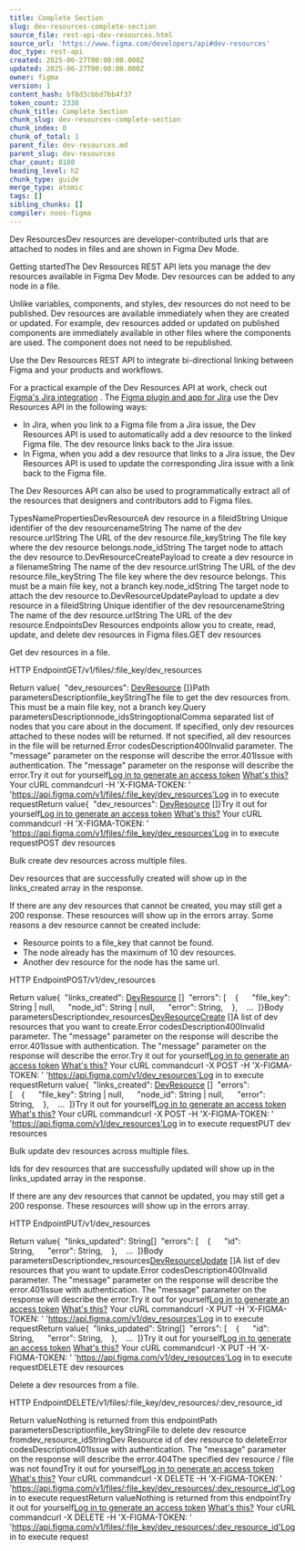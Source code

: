 ```yaml
---
title: Complete Section
slug: dev-resources-complete-section
source_file: rest-api-dev-resources.html
source_url: 'https://www.figma.com/developers/api#dev-resources'
doc_type: rest-api
created: 2025-06-27T00:00:00.000Z
updated: 2025-06-27T00:00:00.000Z
owner: figma
version: 1
content_hash: bf8d3cbbd7bb4f37
token_count: 2338
chunk_title: Complete Section
chunk_slug: dev-resources-complete-section
chunk_index: 0
chunk_of_total: 1
parent_file: dev-resources.md
parent_slug: dev-resources
char_count: 8180
heading_level: h2
chunk_type: guide
merge_type: atomic
tags: []
sibling_chunks: []
compiler: noos-figma
---
```


Dev ResourcesDev resources are developer-contributed urls that are attached to nodes in files and are shown in Figma Dev Mode.

Getting startedThe Dev Resources REST API lets you manage the dev resources available in Figma Dev Mode. Dev resources can be added to any node in a file.

Unlike variables, components, and styles, dev resources do not need to be published. Dev resources are available immediately when they are created or updated. For example, dev resources added or updated on published components are immediately available in other files where the components are used. The component does not need to be republished.

Use the Dev Resources REST API to integrate bi-directional linking between Figma and your products and workflows.

For a practical example of the Dev Resources API at work, check out [Figma's Jira integration](https://help.figma.com/hc/articles/360039827834-Jira-and-Figma)
. The [Figma plugin and app for Jira](https://help.figma.com/hc/articles/360039827834-Jira-and-Figma)
 use the Dev Resources API in the following ways:

- In Jira, when you link to a Figma file from a Jira issue, the Dev Resources API is used to automatically add a dev resource to the linked Figma file. The dev resource links back to the Jira issue.
- In Figma, when you add a dev resource that links to a Jira issue, the Dev Resources API is used to update the corresponding Jira issue with a link back to the Figma file.

The Dev Resources API can also be used to programmatically extract all of the resources that designers and contributors add to Figma files.

TypesNamePropertiesDevResourceA dev resource in a fileidString Unique identifier of the dev resourcenameString The name of the dev resource.urlString The URL of the dev resource.file_keyString The file key where the dev resource belongs.node_idString The target node to attach the dev resource to.DevResourceCreatePayload to create a dev resource in a filenameString The name of the dev resource.urlString The URL of the dev resource.file_keyString The file key where the dev resource belongs. This must be a main file key, not a branch key.node_idString The target node to attach the dev resource to.DevResourceUpdatePayload to update a dev resource in a fileidString Unique identifier of the dev resourcenameString The name of the dev resource.urlString The URL of the dev resource.EndpointsDev Resources endpoints allow you to create, read, update, and delete dev resources in Figma files.GET dev resources

Get dev resources in a file.

HTTP EndpointGET/v1/files/:file_key/dev_resources

Return value{  "dev_resources": [DevResource](#devresource-type)
[]}Path parametersDescriptionfile_keyStringThe file to get the dev resources from.
 This must be a main file key, not a branch key.Query parametersDescriptionnode_idsStringoptionalComma separated list of nodes that you care about in the document. If specified, only dev resources attached to these nodes will be returned. If not specified, all dev resources in the file will be returned.Error codesDescription400Invalid parameter. The "message" parameter on the response will describe the error.401Issue with authentication. The "message" parameter on the response will describe the error.Try it out for yourself[Log in to generate an access token](/login?cont=/developers/docs)
[What's this?](#access-tokens)
Your cURL commandcurl -H 'X-FIGMA-TOKEN: <personal access token>' 'https://api.figma.com/v1/files/:file_key/dev_resources'Log in to execute requestReturn value{  "dev_resources": [DevResource](#devresource-type)
[]}Try it out for yourself[Log in to generate an access token](/login?cont=/developers/docs)
[What's this?](#access-tokens)
Your cURL commandcurl -H 'X-FIGMA-TOKEN: <personal access token>' 'https://api.figma.com/v1/files/:file_key/dev_resources'Log in to execute requestPOST dev resources

Bulk create dev resources across multiple files.

Dev resources that are successfully created will show up in the links_created array in the response.

If there are any dev resources that cannot be created, you may still get a 200 response. These resources will show up in the errors array. Some reasons a dev resource cannot be created include:

- Resource points to a file_key that cannot be found.
- The node already has the maximum of 10 dev resources.
- Another dev resource for the node has the same url.

HTTP EndpointPOST/v1/dev_resources

Return value{  "links_created": [DevResource](#devresource-type)
[]  "errors": [    {      "file_key": String | null,      "node_id": String | null,      "error": String,    },    ...  ]}Body parametersDescriptiondev_resources[DevResourceCreate](#devresourcecreate-type)
[]A list of dev resources that you want to create.Error codesDescription400Invalid parameter. The "message" parameter on the response will describe the error.401Issue with authentication. The "message" parameter on the response will describe the error.Try it out for yourself[Log in to generate an access token](/login?cont=/developers/docs)
[What's this?](#access-tokens)
Your cURL commandcurl -X POST -H 'X-FIGMA-TOKEN: <personal access token>' 'https://api.figma.com/v1/dev_resources'Log in to execute requestReturn value{  "links_created": [DevResource](#devresource-type)
[]  "errors": [    {      "file_key": String | null,      "node_id": String | null,      "error": String,    },    ...  ]}Try it out for yourself[Log in to generate an access token](/login?cont=/developers/docs)
[What's this?](#access-tokens)
Your cURL commandcurl -X POST -H 'X-FIGMA-TOKEN: <personal access token>' 'https://api.figma.com/v1/dev_resources'Log in to execute requestPUT dev resources

Bulk update dev resources across multiple files.

Ids for dev resources that are successfully updated will show up in the links_updated array in the response.

If there are any dev resources that cannot be updated, you may still get a 200 response. These resources will show up in the errors array.

HTTP EndpointPUT/v1/dev_resources

Return value{  "links_updated": String[]  "errors": [    {      "id": String,      "error": String,    },    ...  ]}Body parametersDescriptiondev_resources[DevResourceUpdate](#devresourceupdate-type)
[]A list of dev resources that you want to update.Error codesDescription400Invalid parameter. The "message" parameter on the response will describe the error.401Issue with authentication. The "message" parameter on the response will describe the error.Try it out for yourself[Log in to generate an access token](/login?cont=/developers/docs)
[What's this?](#access-tokens)
Your cURL commandcurl -X PUT -H 'X-FIGMA-TOKEN: <personal access token>' 'https://api.figma.com/v1/dev_resources'Log in to execute requestReturn value{  "links_updated": String[]  "errors": [    {      "id": String,      "error": String,    },    ...  ]}Try it out for yourself[Log in to generate an access token](/login?cont=/developers/docs)
[What's this?](#access-tokens)
Your cURL commandcurl -X PUT -H 'X-FIGMA-TOKEN: <personal access token>' 'https://api.figma.com/v1/dev_resources'Log in to execute requestDELETE dev resources

Delete a dev resources from a file.

HTTP EndpointDELETE/v1/files/:file_key/dev_resources/:dev_resource_id

Return valueNothing is returned from this endpointPath parametersDescriptionfile_keyStringFile to delete dev resource fromdev_resource_idStringDev Resource id of dev resource to deleteError codesDescription401Issue with authentication. The "message" parameter on the response will describe the error.404The specified dev resource / file was not foundTry it out for yourself[Log in to generate an access token](/login?cont=/developers/docs)
[What's this?](#access-tokens)
Your cURL commandcurl -X DELETE -H 'X-FIGMA-TOKEN: <personal access token>' 'https://api.figma.com/v1/files/:file_key/dev_resources/:dev_resource_id'Log in to execute requestReturn valueNothing is returned from this endpointTry it out for yourself[Log in to generate an access token](/login?cont=/developers/docs)
[What's this?](#access-tokens)
Your cURL commandcurl -X DELETE -H 'X-FIGMA-TOKEN: <personal access token>' 'https://api.figma.com/v1/files/:file_key/dev_resources/:dev_resource_id'Log in to execute request
